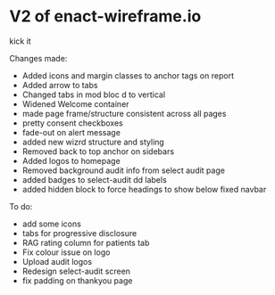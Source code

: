 # V2 of enact-wireframe.io

kick  it

Changes made:
- Added icons and margin classes to anchor tags on report
- Added arrow to tabs
- Changed tabs in mod bloc d to vertical
- Widened Welcome container 
- made page frame/structure consistent across all pages
- pretty consent checkboxes
- fade-out on alert message
- added new wizrd structure and styling
- Removed back to top anchor on sidebars
- Added logos to homepage
- Removed background audit info from select audit page
- added badges to select-audit dd labels
- added hidden block to force headings to show below fixed navbar

To do:
- add some icons
- tabs for progressive disclosure
- RAG rating column for patients tab
- Fix colour issue on logo
- Upload audit logos
- Redesign select-audit screen
- fix padding on thankyou page


